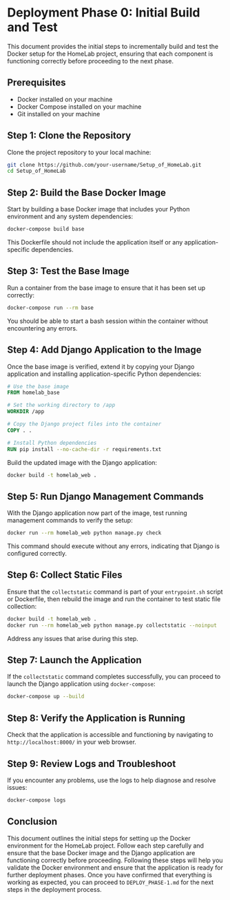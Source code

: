 # Deployment Phase 0: Initial Build and Test

This document provides the initial steps to incrementally build and test the Docker setup for the HomeLab project, ensuring that each component is functioning correctly before proceeding to the next phase.

## Prerequisites

- Docker installed on your machine
- Docker Compose installed on your machine
- Git installed on your machine

## Step 1: Clone the Repository

Clone the project repository to your local machine:

```bash
git clone https://github.com/your-username/Setup_of_HomeLab.git
cd Setup_of_HomeLab
```

## Step 2: Build the Base Docker Image

Start by building a base Docker image that includes your Python environment and any system dependencies:

```bash
docker-compose build base
```

This Dockerfile should not include the application itself or any application-specific dependencies.

## Step 3: Test the Base Image

Run a container from the base image to ensure that it has been set up correctly:

```bash
docker-compose run --rm base
```

You should be able to start a bash session within the container without encountering any errors.

## Step 4: Add Django Application to the Image

Once the base image is verified, extend it by copying your Django application and installing application-specific Python dependencies:

```Dockerfile
# Use the base image
FROM homelab_base

# Set the working directory to /app
WORKDIR /app

# Copy the Django project files into the container
COPY . .

# Install Python dependencies
RUN pip install --no-cache-dir -r requirements.txt
```

Build the updated image with the Django application:

```bash
docker build -t homelab_web .
```

## Step 5: Run Django Management Commands

With the Django application now part of the image, test running management commands to verify the setup:

```bash
docker run --rm homelab_web python manage.py check
```

This command should execute without any errors, indicating that Django is configured correctly.

## Step 6: Collect Static Files

Ensure that the `collectstatic` command is part of your `entrypoint.sh` script or Dockerfile, then rebuild the image and run the container to test static file collection:

```bash
docker build -t homelab_web .
docker run --rm homelab_web python manage.py collectstatic --noinput
```

Address any issues that arise during this step.

## Step 7: Launch the Application

If the `collectstatic` command completes successfully, you can proceed to launch the Django application using `docker-compose`:

```bash
docker-compose up --build
```

## Step 8: Verify the Application is Running

Check that the application is accessible and functioning by navigating to `http://localhost:8000/` in your web browser.

## Step 9: Review Logs and Troubleshoot

If you encounter any problems, use the logs to help diagnose and resolve issues:

```bash
docker-compose logs
```

## Conclusion
This document outlines the initial steps for setting up the Docker environment for the HomeLab project. Follow each step carefully and ensure that the base Docker image and the Django application are functioning correctly before proceeding.
Following these steps will help you validate the Docker environment and ensure that the application is ready for further deployment phases. Once you have confirmed that everything is working as expected, you can proceed to `DEPLOY_PHASE-1.md` for the next steps in the deployment process.